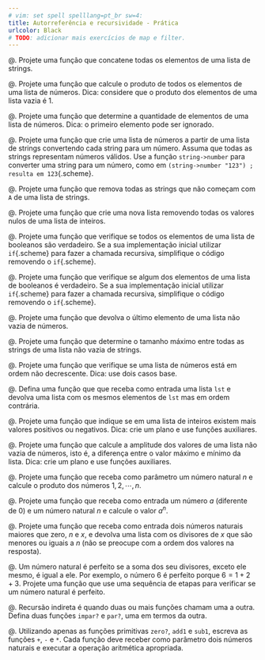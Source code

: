 ```yaml
---
# vim: set spell spelllang=pt_br sw=4:
title: Autorreferência e recursividade - Prática
urlcolor: Black
# TODO: adicionar mais exercícios de map e filter.
---
```


<!-- Básico - reduce -->

@. Projete uma função que concatene todas os elementos de uma lista de strings.

@. Projete uma função que calcule o produto de todos os elementos de uma lista de números. Dica: considere que o produto dos elementos de uma lista vazia é 1.

@. Projete uma função que determine a quantidade de elementos de uma lista de números. Dica: o primeiro elemento pode ser ignorado.


<!-- Básico - map -->

@. Projete uma função que crie uma lista de números a partir de uma lista de strings convertendo cada string para um número. Assuma que todas as strings representam números válidos. Use a função `string->number` para converter uma string para um número, como em `(string->number "123") ; resulta em 123`{.scheme}.


<!-- Básico - filter -->

@. Projete uma função que remova todas as strings que não começam com `A` de uma lista de strings.

@. Projete uma função que crie uma nova lista removendo todas os valores nulos de uma lista de inteiros.


<!-- Processamento parcial -->

@. Projete uma função que verifique se todos os elementos de uma lista de booleanos são verdadeiro. Se a sua implementação inicial utilizar `if`{.scheme} para fazer a chamada recursiva, simplifique o código removendo o `if`{.scheme}.

@. Projete uma função que verifique se algum dos elementos de uma lista de booleanos é verdadeiro. Se a sua implementação inicial utilizar `if`{.scheme} para fazer a chamada recursiva, simplifique o código removendo o `if`{.scheme}.


<!-- Ajuste caso base -->

@. Projete uma função que devolva o último elemento de uma lista não vazia de números.

@. Projete uma função que determine o tamanho máximo entre todas as strings de uma lista não vazia de strings.

@. Projete uma função que verifique se uma lista de números está em ordem não decrescente. Dica: use dois casos base.


<!-- Funções auxiliares - plano -->

@. Defina uma função que que receba como entrada uma lista `lst` e devolva uma lista com os mesmos elementos de `lst` mas em ordem contrária.

@. Projete uma função que indique se em uma lista de inteiros existem mais valores positivos ou negativos. Dica: crie um plano e use funções auxiliares.

@. Projete uma função que calcule a amplitude dos valores de uma lista não vazia de números, isto é, a diferença entre o valor máximo e mínimo da lista. Dica: crie um plano e use funções auxiliares.


<!-- Números naturais -->

@. Projete uma função que receba como parâmetro um número natural $n$ e calcule o produto dos números $1, 2, \cdots, n$.

@. Projete uma função que receba como entrada um número $a$ (diferente de 0) e um número natural $n$ e calcule o valor $a^n$.

@. Projete uma função que receba como entrada dois números naturais maiores que zero, $n$ e $x$, e devolva uma lista com os divisores de $x$ que são menores ou iguais a $n$ (não se preocupe com a ordem dos valores na resposta).

@. Um número natural é perfeito se a soma dos seu divisores, exceto ele mesmo, é igual a ele. Por exemplo, o número $6$ é perfeito porque $6 = 1 + 2 + 3$. Projete uma função que use uma sequência de etapas para verificar se um número natural é perfeito.

@. Recursão indireta é quando duas ou mais funções chamam uma a outra. Defina duas funções `impar?` e `par?`, uma em termos da outra.

@. Utilizando apenas as funções primitivas `zero?`, `add1` e `sub1`, escreva as funções `+`, `-` e `*`. Cada função deve receber como parâmetro dois números naturais e executar a operação aritmética apropriada.
